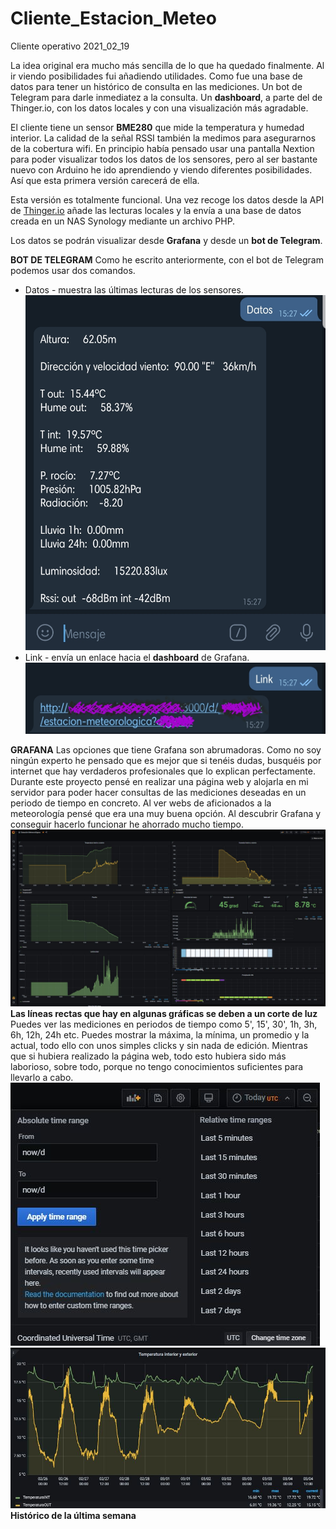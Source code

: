 # Cliente_Estacion_Meteo
 Cliente operativo 2021_02_19
 
 La idea original era mucho más sencilla de lo que ha quedado finalmente. Al ir viendo posibilidades fui añadiendo utilidades. Como fue una base de datos para tener un histórico de consulta en las mediciones. Un bot de Telegram para darle inmediatez a la consulta. Un __dashboard__, a parte del de Thinger.io, con los datos locales y con una visualización más agradable.
 
 El cliente tiene un sensor **BME280** que mide la temperatura y humedad interior. La calidad de la señal RSSI también la medimos para asegurarnos de la cobertura wifi.
 En principio había pensado usar una pantalla Nextion para poder visualizar todos los datos de los sensores, pero al ser bastante nuevo con Arduino he ido aprendiendo y viendo diferentes posibilidades. Así que esta primera versión carecerá de ella. 
 
 Esta versión es totalmente funcional. Una vez recoge los datos desde la API de [Thinger.io](https://www.thinger.io/) añade las lecturas locales y la envía a una base de datos creada en un NAS Synology mediante un archivo PHP.
 
 Los datos se podrán visualizar desde **Grafana** y desde un **bot de Telegram**.
 
 **BOT DE TELEGRAM**
 Como he escrito anteriormente, con el bot de Telegram podemos usar dos comandos.
  - Datos - muestra las últimas lecturas de los sensores.
  ![alt text](https://github.com/NewbieMakerLearning/Cliente_Estacion_Meteo/blob/master/pictures/Telegram_Datos.jpg)
  - Link - envía un enlace hacia el __dashboard__ de Grafana.
  ![alt text](https://github.com/NewbieMakerLearning/Cliente_Estacion_Meteo/blob/master/pictures/Telegram_link%20(1).jpg)
  
  **GRAFANA**
  Las opciones que tiene Grafana son abrumadoras. Como no soy ningún experto he pensado que es mejor que si tenéis dudas, busquéis por internet que hay verdaderos profesionales que lo explican perfectamente.
  Durante este proyecto pensé en realizar una página web y alojarla en mi servidor para poder hacer consultas de las mediciones deseadas en un periodo de tiempo en concreto. Al ver webs de aficionados a la meteorología pensé que era una muy buena opción. Al descubrir Grafana y conseguir hacerlo funcionar he ahorrado mucho tiempo.
  ![Alt text](https://github.com/NewbieMakerLearning/Cliente_Estacion_Meteo/blob/master/pictures/dashboard_GRAFANA1.JPG)
  __Las líneas rectas que hay en algunas gráficas se deben a un corte de luz__
  Puedes ver las mediciones en periodos de tiempo como 5', 15', 30', 1h, 3h, 6h, 12h, 24h etc. Puedes mostrar la máxima, la mínima, un promedio y la actual, todo ello con unos simples clicks y sin nada de edición. Mientras que si hubiera realizado la página web, todo esto hubiera sido más laborioso, sobre todo, porque no tengo conocimientos suficientes para llevarlo a cabo.
  ![Alt text](https://github.com/NewbieMakerLearning/Cliente_Estacion_Meteo/blob/master/pictures/dashboard_GRAFANA2.JPG)
  ![Alt text](https://github.com/NewbieMakerLearning/Cliente_Estacion_Meteo/blob/master/pictures/dashboard_GRAFANA3.JPG)
  __Histórico de la última semana__

